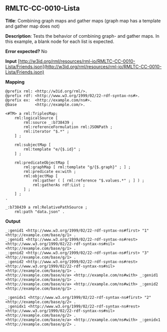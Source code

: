 ## RMLTC-CC-0010-Lista

**Title**: Combining graph maps and gather maps (graph map has a template and gather map does not)

**Description**: Tests the behavior of combining graph- and gather maps. In this example, a blank node for each list is expected.

**Error expected?** No

**Input**
 [http://w3id.org/rml/resources/rml-io/RMLTC-CC-0010-Lista/Friends.json](http://w3id.org/rml/resources/rml-io/RMLTC-CC-0010-Lista/Friends.json)

**Mapping**
```
@prefix rml: <http://w3id.org/rml/>.
@prefix rdf: <http://www.w3.org/1999/02/22-rdf-syntax-ns#>.
@prefix ex:  <http://example.com/ns#>.
@base        <http://example.com/>.

<#TM> a rml:TriplesMap;
    rml:logicalSource [
        rml:source _:b738439 ;
        rml:referenceFormulation rml:JSONPath ;
        rml:iterator "$.*" ;
    ] ;

    rml:subjectMap [
        rml:template "e/{$.id}" ;
    ] ;

    rml:predicateObjectMap [
        rml:graphMap [ rml:template "g/{$.graph}" ; ] ;
        rml:predicate ex:with ;
        rml:objectMap [
            rml:gather ( [ rml:reference "$.values.*" ; ] ) ;
            rml:gatherAs rdf:List ;
        ] ;
    ] ;
.

_:b738439 a rml:RelativePathSource ;
    rml:path "data.json" .
```

**Output**
```
_:genid1 <http://www.w3.org/1999/02/22-rdf-syntax-ns#first> "1" <http://example.com/base/g/1> .
_:genid1 <http://www.w3.org/1999/02/22-rdf-syntax-ns#rest> <http://www.w3.org/1999/02/22-rdf-syntax-ns#nil> <http://example.com/base/g/1> .
_:genid2 <http://www.w3.org/1999/02/22-rdf-syntax-ns#first> "3" <http://example.com/base/g/1> .
_:genid2 <http://www.w3.org/1999/02/22-rdf-syntax-ns#rest> <http://www.w3.org/1999/02/22-rdf-syntax-ns#nil> <http://example.com/base/g/1> .
<http://example.com/base/e/a> <http://example.com/ns#with> _:genid1 <http://example.com/base/g/1> .
<http://example.com/base/e/a> <http://example.com/ns#with> _:genid2 <http://example.com/base/g/1> .

_:genidx1 <http://www.w3.org/1999/02/22-rdf-syntax-ns#first> "2" <http://example.com/base/g/2> .
_:genidx1 <http://www.w3.org/1999/02/22-rdf-syntax-ns#rest> <http://www.w3.org/1999/02/22-rdf-syntax-ns#nil> <http://example.com/base/g/2> .
<http://example.com/base/e/a> <http://example.com/ns#with> _:genidx1 <http://example.com/base/g/2> .
```

